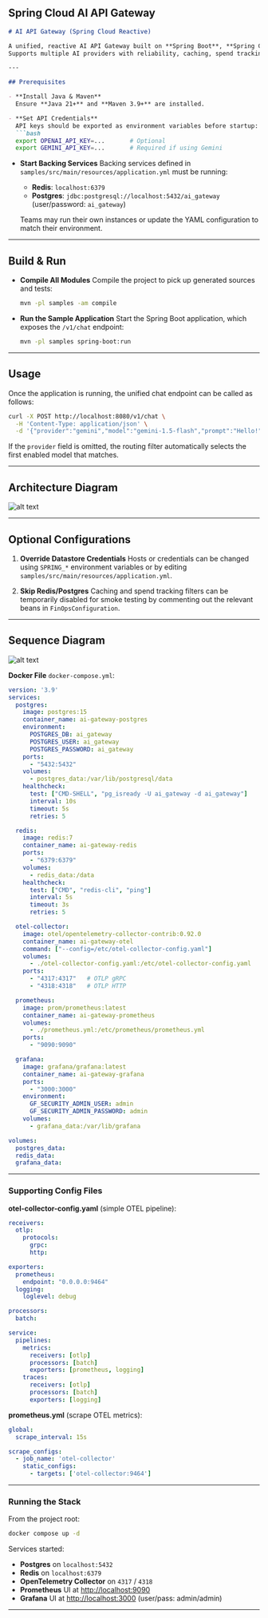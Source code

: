 ## Spring Cloud AI API Gateway

````markdown
# AI API Gateway (Spring Cloud Reactive)

A unified, reactive AI API Gateway built on **Spring Boot**, **Spring Cloud Gateway**, and **WebFlux**.  
Supports multiple AI providers with reliability, caching, spend tracking, and observability built in.

---

## Prerequisites

- **Install Java & Maven**  
  Ensure **Java 21+** and **Maven 3.9+** are installed.

- **Set API Credentials**  
  API keys should be exported as environment variables before startup:
  ```bash
  export OPENAI_API_KEY=...       # Optional
  export GEMINI_API_KEY=...       # Required if using Gemini
````

* **Start Backing Services**
  Backing services defined in `samples/src/main/resources/application.yml` must be running:

  * **Redis**: `localhost:6379`
  * **Postgres**: `jdbc:postgresql://localhost:5432/ai_gateway` (user/password: `ai_gateway`)

  Teams may run their own instances or update the YAML configuration to match their environment.

---

## Build & Run

* **Compile All Modules**
  Compile the project to pick up generated sources and tests:

  ```bash
  mvn -pl samples -am compile
  ```

* **Run the Sample Application**
  Start the Spring Boot application, which exposes the `/v1/chat` endpoint:

  ```bash
  mvn -pl samples spring-boot:run
  ```

---

## Usage

Once the application is running, the unified chat endpoint can be called as follows:

```bash
curl -X POST http://localhost:8080/v1/chat \
  -H 'Content-Type: application/json' \
  -d '{"provider":"gemini","model":"gemini-1.5-flash","prompt":"Hello!"}'
```

If the `provider` field is omitted, the routing filter automatically selects the first enabled model that matches.

---

## Architecture Diagram

![alt text](architecture-diagram.png)

---

## Optional Configurations

1. **Override Datastore Credentials**
   Hosts or credentials can be changed using `SPRING_*` environment variables or by editing
   `samples/src/main/resources/application.yml`.

2. **Skip Redis/Postgres**
   Caching and spend tracking filters can be temporarily disabled for smoke testing by commenting out the relevant beans in `FinOpsConfiguration`.

---

## Sequence Diagram

![alt text](sequence-diagram.png)



**Docker File** `docker-compose.yml`:

```yaml
version: '3.9'
services:
  postgres:
    image: postgres:15
    container_name: ai-gateway-postgres
    environment:
      POSTGRES_DB: ai_gateway
      POSTGRES_USER: ai_gateway
      POSTGRES_PASSWORD: ai_gateway
    ports:
      - "5432:5432"
    volumes:
      - postgres_data:/var/lib/postgresql/data
    healthcheck:
      test: ["CMD-SHELL", "pg_isready -U ai_gateway -d ai_gateway"]
      interval: 10s
      timeout: 5s
      retries: 5

  redis:
    image: redis:7
    container_name: ai-gateway-redis
    ports:
      - "6379:6379"
    volumes:
      - redis_data:/data
    healthcheck:
      test: ["CMD", "redis-cli", "ping"]
      interval: 5s
      timeout: 3s
      retries: 5

  otel-collector:
    image: otel/opentelemetry-collector-contrib:0.92.0
    container_name: ai-gateway-otel
    command: ["--config=/etc/otel-collector-config.yaml"]
    volumes:
      - ./otel-collector-config.yaml:/etc/otel-collector-config.yaml
    ports:
      - "4317:4317"   # OTLP gRPC
      - "4318:4318"   # OTLP HTTP

  prometheus:
    image: prom/prometheus:latest
    container_name: ai-gateway-prometheus
    volumes:
      - ./prometheus.yml:/etc/prometheus/prometheus.yml
    ports:
      - "9090:9090"

  grafana:
    image: grafana/grafana:latest
    container_name: ai-gateway-grafana
    ports:
      - "3000:3000"
    environment:
      GF_SECURITY_ADMIN_USER: admin
      GF_SECURITY_ADMIN_PASSWORD: admin
    volumes:
      - grafana_data:/var/lib/grafana

volumes:
  postgres_data:
  redis_data:
  grafana_data:
```

---

### Supporting Config Files

**otel-collector-config.yaml** (simple OTEL pipeline):

```yaml
receivers:
  otlp:
    protocols:
      grpc:
      http:

exporters:
  prometheus:
    endpoint: "0.0.0.0:9464"
  logging:
    loglevel: debug

processors:
  batch:

service:
  pipelines:
    metrics:
      receivers: [otlp]
      processors: [batch]
      exporters: [prometheus, logging]
    traces:
      receivers: [otlp]
      processors: [batch]
      exporters: [logging]
```

**prometheus.yml** (scrape OTEL metrics):

```yaml
global:
  scrape_interval: 15s

scrape_configs:
  - job_name: 'otel-collector'
    static_configs:
      - targets: ['otel-collector:9464']
```

---

### Running the Stack

From the project root:

```bash
docker compose up -d
```

Services started:

* **Postgres** on `localhost:5432`
* **Redis** on `localhost:6379`
* **OpenTelemetry Collector** on `4317` / `4318`
* **Prometheus** UI at [http://localhost:9090](http://localhost:9090)
* **Grafana** UI at [http://localhost:3000](http://localhost:3000) (user/pass: admin/admin)

---



